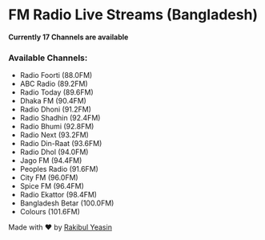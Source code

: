 # FM Radio Live Streams (Bangladesh)

__Currently 17 Channels are available__

### Available Channels:
- Radio Foorti (88.0FM)
- ABC Radio (89.2FM)
- Radio Today (89.6FM)
- Dhaka FM (90.4FM)
- Radio Dhoni (91.2FM)
- Radio Shadhin (92.4FM)
- Radio Bhumi (92.8FM)
- Radio Next (93.2FM)
- Radio Din-Raat (93.6FM)
- Radio Dhol (94.0FM)
- Jago FM (94.4FM)
- Peoples  Radio (91.6FM)
- City FM (96.0FM)
- Spice FM (96.4FM)
- Radio Ekattor (98.4FM)
- Bangladesh Betar (100.0FM)
- Colours (101.6FM)

Made with :heart: by [Rakibul Yeasin](https://facebook.com/rytotul)